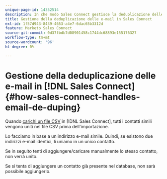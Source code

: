 ```yaml
---
unique-page-id: 14352514
description: In che modo Sales Connect gestisce la deduplicazione delle e-mail - Documenti Marketo - Documentazione del prodotto
title: Gestione della deduplicazione delle e-mail in Sales Connect
exl-id: 1f57d943-8439-4653-a4e7-6dac65b3312d
feature: Marketo Sales Connect
source-git-commit: 0d37fbdb7d08901458c1744dc68893e155176327
workflow-type: tm+mt
source-wordcount: '96'
ht-degree: 0%

---
```


# Gestione della deduplicazione delle e-mail in [!DNL Sales Connect] {#how-sales-connect-handles-email-de-duping}

Quando [carichi un file CSV](/help/marketo/product-docs/marketo-sales-connect/people/managing-contacts/import-contacts-via-csv.md) in [!DNL Sales Connect], tutti i contatti simili vengono uniti nel file CSV prima dell&#39;importazione.

Lo facciamo in base a un indirizzo e-mail simile. Quindi, se esistono due indirizzi e-mail identici, li uniamo in un unico contatto.

Se in seguito tenti di aggiungere/caricare manualmente lo stesso contatto, non verrà unito.

Se si tenta di aggiungere un contatto già presente nel database, non sarà possibile aggiungerlo.
